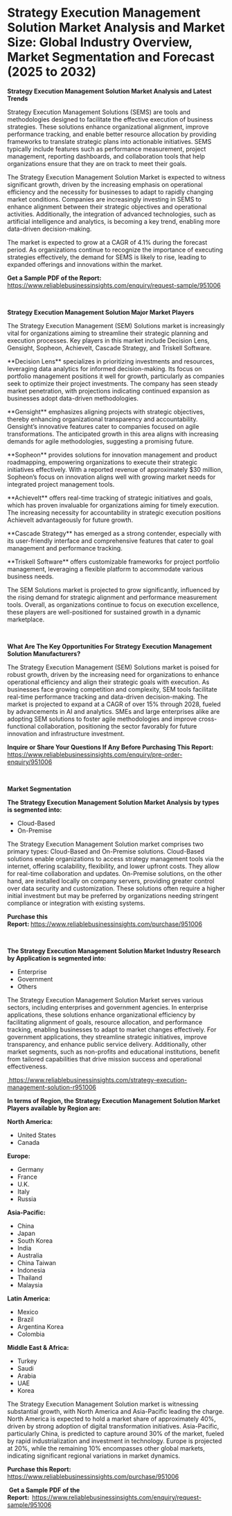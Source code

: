 <p><h1>Strategy Execution Management Solution Market Analysis and Market Size: Global Industry Overview, Market Segmentation and Forecast (2025 to 2032)</h1></p><p><strong>Strategy Execution Management Solution Market Analysis and Latest Trends</strong></p>
<p><p>Strategy Execution Management Solutions (SEMS) are tools and methodologies designed to facilitate the effective execution of business strategies. These solutions enhance organizational alignment, improve performance tracking, and enable better resource allocation by providing frameworks to translate strategic plans into actionable initiatives. SEMS typically include features such as performance measurement, project management, reporting dashboards, and collaboration tools that help organizations ensure that they are on track to meet their goals.</p><p>The Strategy Execution Management Solution Market is expected to witness significant growth, driven by the increasing emphasis on operational efficiency and the necessity for businesses to adapt to rapidly changing market conditions. Companies are increasingly investing in SEMS to enhance alignment between their strategic objectives and operational activities. Additionally, the integration of advanced technologies, such as artificial intelligence and analytics, is becoming a key trend, enabling more data-driven decision-making.</p><p>The market is expected to grow at a CAGR of 4.1% during the forecast period. As organizations continue to recognize the importance of executing strategies effectively, the demand for SEMS is likely to rise, leading to expanded offerings and innovations within the market.</p></p>
<p><strong>Get a Sample PDF of the Report:&nbsp;</strong> <a href="https://www.reliablebusinessinsights.com/enquiry/request-sample/951006?utm_campaign=3460&utm_medium=2&utm_source=Github&utm_content=ia&utm_term=19042025&utm_id=strategy-execution-management-solution">https://www.reliablebusinessinsights.com/enquiry/request-sample/951006</a></p>
<p>&nbsp;</p>
<p><strong>Strategy Execution Management Solution Major Market Players</strong></p>
<p><p>The Strategy Execution Management (SEM) Solutions market is increasingly vital for organizations aiming to streamline their strategic planning and execution processes. Key players in this market include Decision Lens, Gensight, Sopheon, AchieveIt, Cascade Strategy, and Triskell Software.</p><p>**Decision Lens** specializes in prioritizing investments and resources, leveraging data analytics for informed decision-making. Its focus on portfolio management positions it well for growth, particularly as companies seek to optimize their project investments. The company has seen steady market penetration, with projections indicating continued expansion as businesses adopt data-driven methodologies.</p><p>**Gensight** emphasizes aligning projects with strategic objectives, thereby enhancing organizational transparency and accountability. Gensight’s innovative features cater to companies focused on agile transformations. The anticipated growth in this area aligns with increasing demands for agile methodologies, suggesting a promising future.</p><p>**Sopheon** provides solutions for innovation management and product roadmapping, empowering organizations to execute their strategic initiatives effectively. With a reported revenue of approximately $30 million, Sopheon’s focus on innovation aligns well with growing market needs for integrated project management tools.</p><p>**AchieveIt** offers real-time tracking of strategic initiatives and goals, which has proven invaluable for organizations aiming for timely execution. The increasing necessity for accountability in strategic execution positions AchieveIt advantageously for future growth.</p><p>**Cascade Strategy** has emerged as a strong contender, especially with its user-friendly interface and comprehensive features that cater to goal management and performance tracking.</p><p>**Triskell Software** offers customizable frameworks for project portfolio management, leveraging a flexible platform to accommodate various business needs.</p><p>The SEM Solutions market is projected to grow significantly, influenced by the rising demand for strategic alignment and performance measurement tools. Overall, as organizations continue to focus on execution excellence, these players are well-positioned for sustained growth in a dynamic marketplace.</p></p>
<p>&nbsp;</p>
<p><strong>What Are The Key Opportunities For Strategy Execution Management Solution Manufacturers?</strong></p>
<p><p>The Strategy Execution Management (SEM) Solutions market is poised for robust growth, driven by the increasing need for organizations to enhance operational efficiency and align their strategic goals with execution. As businesses face growing competition and complexity, SEM tools facilitate real-time performance tracking and data-driven decision-making. The market is projected to expand at a CAGR of over 15% through 2028, fueled by advancements in AI and analytics. SMEs and large enterprises alike are adopting SEM solutions to foster agile methodologies and improve cross-functional collaboration, positioning the sector favorably for future innovation and infrastructure investment.</p></p>
<p><strong>Inquire or Share Your Questions If Any Before Purchasing This Report:</strong> <a href="https://www.reliablebusinessinsights.com/enquiry/pre-order-enquiry/951006?utm_campaign=3460&utm_medium=2&utm_source=Github&utm_content=ia&utm_term=19042025&utm_id=strategy-execution-management-solution">https://www.reliablebusinessinsights.com/enquiry/pre-order-enquiry/951006</a></p>
<p>&nbsp;</p>
<p><strong>Market Segmentation</strong></p>
<p><strong>The Strategy Execution Management Solution Market Analysis by types is segmented into:</strong></p>
<p><ul><li>Cloud-Based</li><li>On-Premise</li></ul></p>
<p><p>The Strategy Execution Management Solution market comprises two primary types: Cloud-Based and On-Premise solutions. Cloud-Based solutions enable organizations to access strategy management tools via the internet, offering scalability, flexibility, and lower upfront costs. They allow for real-time collaboration and updates. On-Premise solutions, on the other hand, are installed locally on company servers, providing greater control over data security and customization. These solutions often require a higher initial investment but may be preferred by organizations needing stringent compliance or integration with existing systems.</p></p>
<p><strong>Purchase this Report:&nbsp;</strong><a href="https://www.reliablebusinessinsights.com/purchase/951006?utm_campaign=3460&utm_medium=2&utm_source=Github&utm_content=ia&utm_term=19042025&utm_id=strategy-execution-management-solution">https://www.reliablebusinessinsights.com/purchase/951006</a></p>
<p>&nbsp;</p>
<p><strong>The Strategy Execution Management Solution Market Industry Research by Application is segmented into:</strong></p>
<p><ul><li>Enterprise</li><li>Government</li><li>Others</li></ul></p>
<p><p>The Strategy Execution Management Solution Market serves various sectors, including enterprises and government agencies. In enterprise applications, these solutions enhance organizational efficiency by facilitating alignment of goals, resource allocation, and performance tracking, enabling businesses to adapt to market changes effectively. For government applications, they streamline strategic initiatives, improve transparency, and enhance public service delivery. Additionally, other market segments, such as non-profits and educational institutions, benefit from tailored capabilities that drive mission success and operational effectiveness.</p></p>
<p><a href="https://www.reliablebusinessinsights.com/strategy-execution-management-solution-r951006?utm_campaign=3460&utm_medium=2&utm_source=Github&utm_content=ia&utm_term=19042025&utm_id=strategy-execution-management-solution">&nbsp;https://www.reliablebusinessinsights.com/strategy-execution-management-solution-r951006</a></p>
<p><strong>In terms of Region, the Strategy Execution Management Solution Market Players available by Region are:</strong></p>
<p>
    <p> <strong> North America: </strong>
        <ul>
            <li>United States</li>
            <li>Canada</li>
        </ul>
        </p> 
    <p> <strong> Europe: </strong>
        <ul>
            <li>Germany</li>
            <li>France</li>
            <li>U.K.</li>
            <li>Italy</li>
            <li>Russia</li>
        </ul>
        </p> 
    <p> <strong> Asia-Pacific: </strong>
        <ul>
            <li>China</li>
            <li>Japan</li>
            <li>South Korea</li>
            <li>India</li>
            <li>Australia</li>
            <li>China Taiwan</li>
            <li>Indonesia</li>
            <li>Thailand</li>
            <li>Malaysia</li>
        </ul>
        </p> 
    <p> <strong> Latin America: </strong>
        <ul>
            <li>Mexico</li>
            <li>Brazil</li>
            <li>Argentina Korea</li>
            <li>Colombia</li>
        </ul>
        </p> 
    <p> <strong> Middle East & Africa: </strong>
        <ul>
            <li>Turkey</li>
            <li>Saudi</li>
            <li>Arabia</li>
            <li>UAE</li>
            <li>Korea</li>
        </ul>
    </p>
    </p>
<p><p>The Strategy Execution Management Solution market is witnessing substantial growth, with North America and Asia-Pacific leading the charge. North America is expected to hold a market share of approximately 40%, driven by strong adoption of digital transformation initiatives. Asia-Pacific, particularly China, is predicted to capture around 30% of the market, fueled by rapid industrialization and investment in technology. Europe is projected at 20%, while the remaining 10% encompasses other global markets, indicating significant regional variations in market dynamics.</p></p>
<p><strong>Purchase this Report: </strong><a href="https://www.reliablebusinessinsights.com/purchase/951006?utm_campaign=3460&utm_medium=2&utm_source=Github&utm_content=ia&utm_term=19042025&utm_id=strategy-execution-management-solution">https://www.reliablebusinessinsights.com/purchase/951006</a></p>
<p>&nbsp;<strong>Get a Sample PDF of the Report:&nbsp;&nbsp;</strong><a href="https://www.reliablebusinessinsights.com/enquiry/request-sample/951006?utm_campaign=3460&utm_medium=2&utm_source=Github&utm_content=ia&utm_term=19042025&utm_id=strategy-execution-management-solution">https://www.reliablebusinessinsights.com/enquiry/request-sample/951006</a></p>
<p><strong></strong></p>
<p><p></p><p></p><p></p></p>